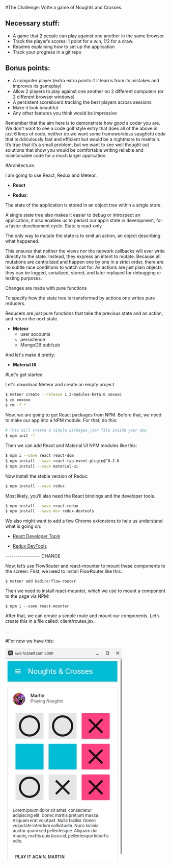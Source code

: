 #The Challenge: Write a game of Noughts and Crosses.

## Necessary stuff:

+ A game that 2 people can play against one another in the same browser
+ Track the player’s scores: 1 point for a win, 1/2 for a draw.
+ Readme explaining how to set up the application
+ Track your progress in a git repo

## Bonus points:

+ A computer player (extra extra points if it learns from its mistakes and improves its gameplay)
+ Allow 2 players to play against one another on 2 different computers (or 2 different browser windows)
+ A persistent scoreboard tracking the best players across sessions
+ Make it look beautiful
+ Any other features you think would be impressive

Remember that the aim here is to demonstrate how good a coder you are. We don’t want to see a code golf style entry that does all of the above in just 6 lines of code, neither do we want some frameworkless spaghetti code that is ridiculously fast and efficient but would be a nightmare to maintain. It’s true that it’s a small problem, but we want to see well thought out solutions that show you would be comfortable writing reliable and maintainable code for a much larger application.


#Architecture.

I am going to use React, Redux and Meteor.

* **React**

* **Redux**: 

The state of the application is stored in an object tree within a single store.

A single state tree also makes it easier to debug or introspect an application; it also enables us to persist our app’s state in development, for a faster development cycle.
State is read-only

The only way to mutate the state is to emit an action, an object describing what happened.

This ensures that neither the views nor the network callbacks will ever write directly to the state. Instead, they express an intent to mutate. Because all mutations are centralized and happen one by one in a strict order, there are no subtle race conditions to watch out for. As actions are just plain objects, they can be logged, serialized, stored, and later replayed for debugging or testing purposes.

Changes are made with pure functions

To specify how the state tree is transformed by actions one writes pure reducers.

Reducers are just pure functions that take the previous state and an action, and return the next state. 

* **Meteor** 
  * user accounts
  * persistence
  * MongoDB pub/sub

And let's make it pretty:

* **Material UI**

#Let's get started

Let's download Meteor and create an empty project

```bash
$ meteor create --release 1.3-modules-beta.6 xoxoxo
$ cd xoxoxo 
$ rm -f *
```

Now, we are going to get React packages from NPM. Before that, we need to make our app into a NPM module. For that, do this:

```bash
# This will create a simple packages.json file inside your app
$ npm init -f
```

Then we can add React and Material UI NPM modules like this:

```bash
$ npm i --save react react-dom
$ npm install --save react-tap-event-plugin@^0.2.0
$ npm install --save material-ui
```

Now install the stable version of Redux:

```bash
$ npm install --save redux
```

Most likely, you’ll also need the React bindings and the developer tools.

```bash
$ npm install --save react-redux
$ npm install --save-dev redux-devtools
```

We also might want to add a few Chrome extensions to help us understand what is going on:

* [React Developer Tools](https://chrome.google.com/webstore/detail/react-developer-tools/fmkadmapgofadopljbjfkapdkoienihi "Get React Developer Tools - Chrome Extension")

* [Redux DevTools](https://chrome.google.com/webstore/detail/redux-devtools/lmhkpmbekcpmknklioeibfkpmmfibljd "Get Redux DevTools Chrome Extension")
 





----------------- CHANGE

Now, let’s use FlowRouter and react-mounter to mount these components to the screen.
First, we need to install FlowRouter like this:

```
$ meteor add kadira:flow-router
```

Then we need to install react-mounter, which we use to mount a component to the page via NPM:

```
$ npm i --save react-mounter
```

After that, we can create a simple route and mount our components.
Let’s create this in a file called: client/routes.jsx.


```javascript
...
```


#For now we have this:

![screenshot](xoxo.png?raw=true "Screenshot 1")

